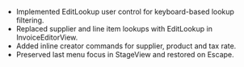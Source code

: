 - Implemented EditLookup user control for keyboard-based lookup filtering.
- Replaced supplier and line item lookups with EditLookup in InvoiceEditorView.
- Added inline creator commands for supplier, product and tax rate.
- Preserved last menu focus in StageView and restored on Escape.
